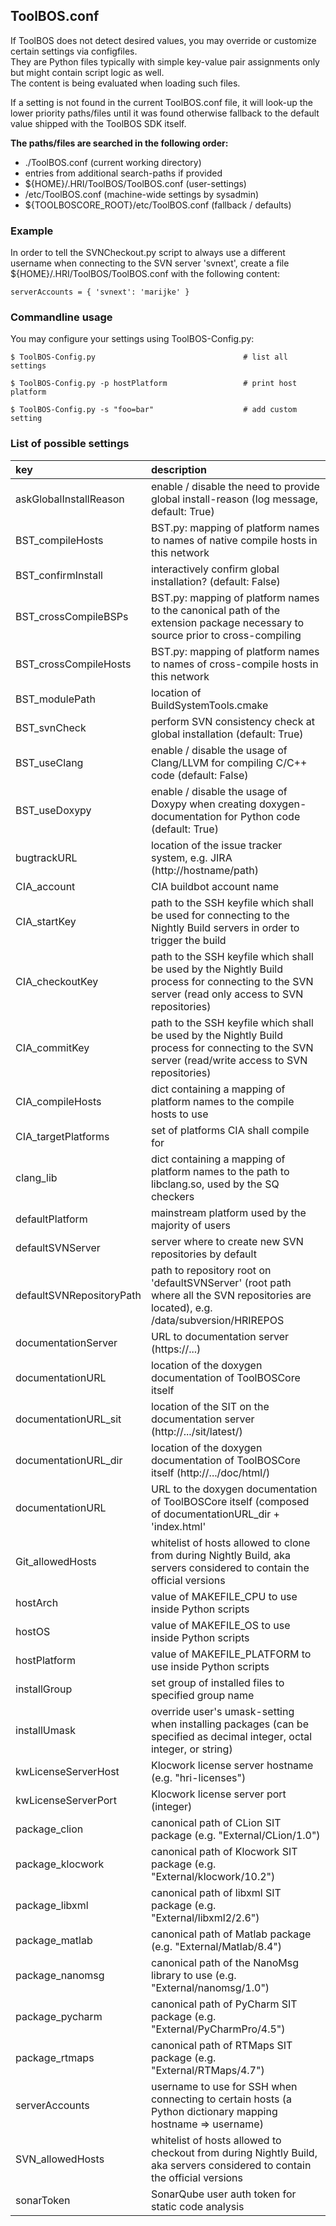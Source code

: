 ## ToolBOS.conf


If ToolBOS does not detect desired values, you may override or customize certain settings via configfiles.  
They are Python files typically with simple key-value pair assignments only but might contain script logic as well.  
The content is being evaluated when loading such files.  

If a setting is not found in the current ToolBOS.conf file, it will look-up the lower priority paths/files until it was 
found otherwise fallback to the default value shipped with the ToolBOS SDK itself.


**The paths/files are searched in the following order:**

* ./ToolBOS.conf (current working directory)
* entries from additional search-paths if provided
* ${HOME}/.HRI/ToolBOS/ToolBOS.conf (user-settings)
* /etc/ToolBOS.conf (machine-wide settings by sysadmin)
* ${TOOLBOSCORE_ROOT}/etc/ToolBOS.conf (fallback / defaults)

### Example

In order to tell the SVNCheckout.py script to always use a different username when connecting to the SVN server 'svnext',
create a file ${HOME}/.HRI/ToolBOS/ToolBOS.conf with the following content:

    serverAccounts = { 'svnext': 'marijke' }
    
 
### Commandline usage
 
You may configure your settings using ToolBOS-Config.py:

    $ ToolBOS-Config.py                                 # list all settings
    
    $ ToolBOS-Config.py -p hostPlatform                 # print host platform
    
    $ ToolBOS-Config.py -s "foo=bar"                    # add custom setting
    
    
### List of possible settings

| key 	                   | description|
|:------                   |:-----------|
| askGlobalInstallReason   | enable / disable the need to provide global install-reason (log message, default: True)  |
| BST_compileHosts 	       | BST.py: mapping of platform names to names of native compile hosts in this network |
| BST_confirmInstall 	   | interactively confirm global installation? (default: False)
| BST_crossCompileBSPs 	   | BST.py: mapping of platform names to the canonical path of the extension package necessary to source prior to cross-compiling
| BST_crossCompileHosts    | BST.py: mapping of platform names to names of cross-compile hosts in this network 
| BST_modulePath 	       | location of BuildSystemTools.cmake
| BST_svnCheck 	           | perform SVN consistency check at global installation (default: True)
| BST_useClang 	           | enable / disable the usage of Clang/LLVM for compiling C/C++ code (default: False)
| BST_useDoxypy            | enable / disable the usage of Doxypy when creating doxygen-documentation for Python code (default: True)
| bugtrackURL 	           | location of the issue tracker system, e.g. JIRA (http://hostname/path)
| CIA_account 	           | CIA buildbot account name
| CIA_startKey 	           | path to the SSH keyfile which shall be used for connecting to the Nightly Build servers in order to trigger the build
| CIA_checkoutKey 	       | path to the SSH keyfile which shall be used by the Nightly Build process for connecting to the SVN server (read only access to SVN repositories)
| CIA_commitKey 	       | path to the SSH keyfile which shall be used by the Nightly Build process for connecting to the SVN server (read/write access to SVN repositories)
| CIA_compileHosts 	       | dict containing a mapping of platform names to the compile hosts to use
| CIA_targetPlatforms 	   | set of platforms CIA shall compile for 
| clang_lib 	           | dict containing a mapping of platform names to the path to libclang.so, used by the SQ checkers
| defaultPlatform 	       | mainstream platform used by the majority of users
| defaultSVNServer 	       | server where to create new SVN repositories by default
| defaultSVNRepositoryPath | path to repository root on 'defaultSVNServer' (root path where all the SVN repositories are located), e.g. /data/subversion/HRIREPOS
| documentationServer 	   | URL to documentation server (https://...) 
| documentationURL 	       | location of the doxygen documentation of ToolBOSCore itself
| documentationURL_sit 	   | location of the SIT on the documentation server (http://.../sit/latest/)
| documentationURL_dir 	   | location of the doxygen documentation of ToolBOSCore itself (http://.../doc/html/)
| documentationURL 	       | URL to the doxygen documentation of ToolBOSCore itself (composed of documentationURL_dir + 'index.html'
| Git_allowedHosts 	       | whitelist of hosts allowed to clone from during Nightly Build, aka servers considered to contain the official versions
| hostArch 	               | value of MAKEFILE_CPU to use inside Python scripts 
| hostOS 	               | value of MAKEFILE_OS to use inside Python scripts
| hostPlatform 	           | value of MAKEFILE_PLATFORM to use inside Python scripts
| installGroup 	           | set group of installed files to specified group name
| installUmask 	           | override user's umask-setting when installing packages (can be specified as decimal integer, octal integer, or string)
| kwLicenseServerHost 	   | Klocwork license server hostname (e.g. "hri-licenses")
| kwLicenseServerPort 	   | Klocwork license server port (integer)
| package_clion 	       | canonical path of CLion SIT package (e.g. "External/CLion/1.0")
| package_klocwork 	       | canonical path of Klocwork SIT package (e.g. "External/klocwork/10.2") 
| package_libxml 	       | canonical path of libxml SIT package (e.g. "External/libxml2/2.6")
| package_matlab 	       | canonical path of Matlab package (e.g. "External/Matlab/8.4")
| package_nanomsg 	       | canonical path of the NanoMsg library to use (e.g. "External/nanomsg/1.0")
| package_pycharm 	       | canonical path of PyCharm SIT package (e.g. "External/PyCharmPro/4.5")
| package_rtmaps           | canonical path of RTMaps SIT package (e.g. "External/RTMaps/4.7")
| serverAccounts 	       | username to use for SSH when connecting to certain hosts (a Python dictionary mapping hostname => username)
| SVN_allowedHosts 	       | whitelist of hosts allowed to checkout from during Nightly Build, aka servers considered to contain the official versions 
| sonarToken               | SonarQube user auth token for static code analysis